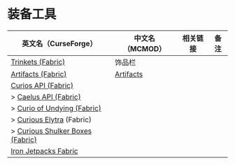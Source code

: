 # 装备工具

| 英文名（CurseForge）                                                                                          | 中文名（MCMOD）                                   | 相关链接 | 备注 |
| ------------------------------------------------------------------------------------------------------------- | ------------------------------------------------- | -------- | ---- |
| [Trinkets (Fabric)](https://www.curseforge.com/minecraft/mc-mods/trinkets-fabric)                             | 饰品栏                                            |          |      |
| [Artifacts (Fabric)](https://www.curseforge.com/minecraft/mc-mods/artifacts-fabric)                           | [Artifacts](https://www.mcmod.cn/class/2821.html) |          |      |
| [Curios API (Fabric)](https://www.curseforge.com/minecraft/mc-mods/curios-fabric)                             |                                                   |          |      |
| > [Caelus API (Fabric)](https://www.curseforge.com/minecraft/mc-mods/caelus-fabric)                           |                                                   |          |      |
| > [Curio of Undying (Fabric)](https://www.curseforge.com/minecraft/mc-mods/curio-of-undying-fabric)           |                                                   |          |      |
| > [Curious Elytra](https://www.curseforge.com/minecraft/mc-mods/curious-elytra-fabric) (Fabric)               |                                                   |          |      |
| > [Curious Shulker Boxes (Fabric)](https://www.curseforge.com/minecraft/mc-mods/curious-shulker-boxes-fabric) |                                                   |          |      |
| [Iron Jetpacks Fabric](https://www.curseforge.com/minecraft/mc-mods/iron-jetpacks-fabric)                     |                                                   |          |      |